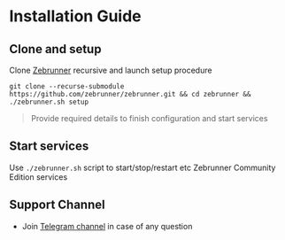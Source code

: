 # Installation Guide

## Clone and setup
Clone [Zebrunner](https://github.com/zebrunner/zebrunner) recursive and launch setup procedure
```
git clone --recurse-submodule https://github.com/zebrunner/zebrunner.git && cd zebrunner && ./zebrunner.sh setup
```
> Provide required details to finish configuration and start services

## Start services
Use `./zebrunner.sh` script to start/stop/restart etc Zebrunner Community Edition services
  
## Support Channel

* Join [Telegram channel](https://t.me/zebrunner) in case of any question
